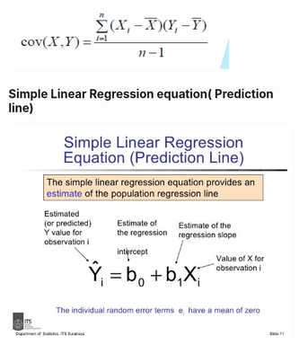 ![Greeting Started](../.github/covarianza.png)

## Simple Linear Regression equation( Prediction line)

![Greeting Started](../.github/formula.jpg)